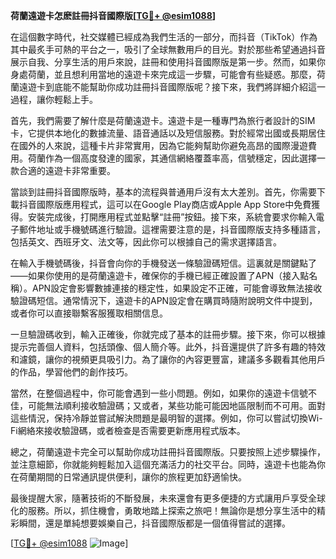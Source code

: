 **荷蘭遠遊卡怎麽註冊抖音國際版[[TG💪+ @esim1088](https://t.me/s/esim1088)]**

在這個數字時代，社交媒體已經成為我們生活的一部分，而抖音（TikTok）作為其中最炙手可熱的平台之一，吸引了全球無數用戶的目光。對於那些希望通過抖音展示自我、分享生活的用戶來說，註冊和使用抖音國際版是第一步。然而，如果你身處荷蘭，並且想利用當地的遠遊卡來完成這一步驟，可能會有些疑惑。那麼，荷蘭遠遊卡到底能不能幫助你成功註冊抖音國際版呢？接下來，我們將詳細介紹這一過程，讓你輕鬆上手。

首先，我們需要了解什麼是荷蘭遠遊卡。遠遊卡是一種專門為旅行者設計的SIM卡，它提供本地化的數據流量、語音通話以及短信服務。對於經常出國或長期居住在國外的人來說，這種卡片非常實用，因為它能夠幫助你避免高昂的國際漫遊費用。荷蘭作為一個高度發達的國家，其通信網絡覆蓋率高，信號穩定，因此選擇一款合適的遠遊卡非常重要。

當談到註冊抖音國際版時，基本的流程與普通用戶沒有太大差別。首先，你需要下載抖音國際版應用程式，這可以在Google Play商店或Apple App Store中免費獲得。安裝完成後，打開應用程式並點擊“註冊”按鈕。接下來，系統會要求你輸入電子郵件地址或手機號碼進行驗證。這裡需要注意的是，抖音國際版支持多種語言，包括英文、西班牙文、法文等，因此你可以根據自己的需求選擇語言。

在輸入手機號碼後，抖音會向你的手機發送一條驗證碼短信。這裏就是關鍵點了——如果你使用的是荷蘭遠遊卡，確保你的手機已經正確設置了APN（接入點名稱）。APN設定會影響數據連接的穩定性，如果設定不正確，可能會導致無法接收驗證碼短信。通常情況下，遠遊卡的APN設定會在購買時隨附說明文件中提到，或者你可以直接聯繫客服獲取相關信息。

一旦驗證碼收到，輸入正確後，你就完成了基本的註冊步驟。接下來，你可以根據提示完善個人資料，包括頭像、個人簡介等。此外，抖音還提供了許多有趣的特效和濾鏡，讓你的視頻更具吸引力。為了讓你的內容更豐富，建議多多觀看其他用戶的作品，學習他們的創作技巧。

當然，在整個過程中，你可能會遇到一些小問題。例如，如果你的遠遊卡信號不佳，可能無法順利接收驗證碼；又或者，某些功能可能因地區限制而不可用。面對這些情況，保持冷靜並嘗試解決問題是最明智的選擇。例如，你可以嘗試切換Wi-Fi網絡來接收驗證碼，或者檢查是否需要更新應用程式版本。

總之，荷蘭遠遊卡完全可以幫助你成功註冊抖音國際版。只要按照上述步驟操作，並注意細節，你就能夠輕鬆加入這個充滿活力的社交平台。同時，遠遊卡也能為你在荷蘭期間的日常通訊提供便利，讓你的旅程更加舒適愉快。

最後提醒大家，隨著技術的不斷發展，未來還會有更多便捷的方式讓用戶享受全球化的服務。所以，抓住機會，勇敢地踏上探索之旅吧！無論你是想分享生活中的精彩瞬間，還是單純想要娛樂自己，抖音國際版都是一個值得嘗試的選擇。

[[TG💪+ @esim1088](https://t.me/s/esim1088) ![Image](https://i.postimg.cc/4NQfJmqS/Snipaste-2025-05-13-00-14-12.png)]